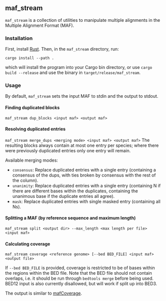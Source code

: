 ## maf_stream
`maf_stream` is a collection of utilities to manipulate multiple alignments in the Multiple Alignment Format (MAF).
### Installation
First, install [Rust](https://rustup.rs/). Then, in the `maf_stream` directory, run:
```
cargo install --path .
```
which will install the program into your Cargo bin directory, or use `cargo build --release` and use the binary in `target/release/maf_stream`.
### Usage
By default, `maf_stream` sets the input MAF to stdin and the output to stdout.
#### Finding duplicated blocks
`maf_stream dup_blocks <input maf> <output maf>`
#### Resolving duplicated entries
`maf_stream merge_dups <merging mode> <input maf> <output maf>`
The resulting blocks always contain at most one entry per species; where there were previously duplicated entries only one entry will remain.

Available merging modes:
- `consensus`: Replace duplicated entries with a single entry (containing a consensus of the dups, with ties broken by consensus with the rest of the column).
- `unanimity`: Replace duplicated entries with a single entry (containing N if there are different bases within the duplicates, containing the unanimous base if the duplicate entries all agree).
- `mask`: Replace duplicated entries with single masked entry (containing all Ns).
#### Splitting a MAF (by reference sequence and maximum length)
`maf_stream split <output dir> --max_length <max length per file> <input maf>`
#### Calculating coverage
`maf_stream coverage <reference genome> [--bed BED_FILE] <input maf> <output file>`

If `--bed BED_FILE` is provided, coverage is restricted to be of bases within the regions within the BED file. Note that the BED file should not contain overlaps, i.e. it should be run through `bedtools merge` before being used. BED12 input is also currently disallowed, but will work if split up into BED3.

The output is similar to [mafCoverage](https://github.com/dentearl/mafTools/tree/master/mafCoverage).
